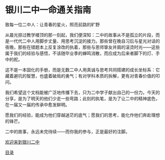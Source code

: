 <!-- _coverpage.md -->

# 银川二中一命通关指南

致每一位二中人：让青春的星火，照亮前路的旷野

从晨光掠过教学楼顶的那一刻起，我们便深知：二中的故事从不是孤立的片段，而是一代代二中人用脚步丈量、用思考沉淀的接力。那些曾在晚自习后与星光对话的夜晚，那些在错题本上反复涂改的执着，那些与恩师挚友并肩的滚烫时光——这些属于我们的经验与感悟，不该随毕业季的蝉鸣消散，而应成为后来者脚下的灯、手中的舵。

这不是一本固化的手册，而是无数二中人用真诚与思考共同搭建的成长坐标系：它藏着避坑的智慧，也盛着破局的勇气；有对学科本质的拆解，更有对青春价值的叩问。

我们希望这个文档能被广泛地传播下去，只为二中学子献出自己的一份力。今天的分享，是为了明天的他们少走一些弯路；此刻的执笔，是为了让二中的精神底色，在一届又一届的传承中愈发鲜明。

愿我们的经验，能成为他们穿越迷茫的底气；愿我们的思考，能化作他们奔赴理想的锋芒。

二中的故事，永远未完待续——而你我的参与，正是最好的注脚。

[欢迎来到银川二中](/README.md)

[目录](/TOC.md)